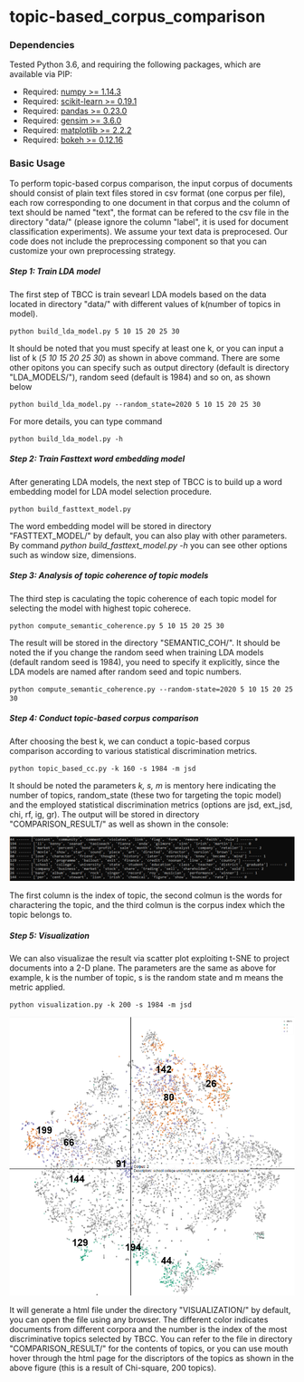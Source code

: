 # topic-based_corpus_comparison

### Dependencies
Tested Python 3.6, and requiring the following packages, which are available via PIP:

* Required: [numpy >= 1.14.3](http://www.numpy.org/)
* Required: [scikit-learn >= 0.19.1](http://scikit-learn.org/stable/)
* Required: [pandas >= 0.23.0](https://pandas.pydata.org/)
* Required: [gensim >= 3.6.0](https://radimrehurek.com/gensim/)
* Required: [matplotlib >= 2.2.2](https://matplotlib.org/)
* Required: [bokeh >= 0.12.16](https://bokeh.pydata.org/en/latest/)

### Basic Usage

To perform topic-based corpus comparison, the input corpus of documents should consist of plain text files stored in csv format (one corpus per file), each row corresponding to one document in that corpus and the column of text should be named "text", the format can be refered to the csv file in the directory "data/" (please ignore the column "label", it is used for document classification experiments). We assume your text data is preprocesed. Our code does not include the preprocessing component so that you can customize your own preprocessing strategy.

##### Step 1: Train LDA model

The first step of TBCC is train sevearl LDA models based on the data located in directory "data/" with different values of k(number of topics in model).  

	python build_lda_model.py 5 10 15 20 25 30

It should be noted that you must specify at least one k, or you can input a list of k (*5 10 15 20 25 30*) as shown in above command. There are some other opitons you can specify such as output directory (default is directory "LDA_MODELS/"), random seed (default is 1984) and so on, as shown below
	
	python build_lda_model.py --random_state=2020 5 10 15 20 25 30
	
For more details, you can type command 	
	
	python build_lda_model.py -h

##### Step 2: Train Fasttext word embedding model

After generating LDA models, the next step of TBCC is to build up a word embedding model for LDA model selection procedure. 

	python build_fasttext_model.py
	
The word embedding model will be stored in directory "FASTTEXT_MODEL/" by default, you can also play with other parameters. By command 
*python build_fasttext_model.py -h* you can see other options such as window size, dimensions.

##### Step 3: Analysis of topic coherence of topic models

The third step is caculating the topic coherence of each topic model for selecting the model with highest topic coherece.
	
	python compute_semantic_coherence.py 5 10 15 20 25 30
	
The result will be stored in the directory "SEMANTIC_COH/". It should be noted the if you change the random seed when training LDA models (default random seed is 1984), you need to specify it explicitly, since the LDA models are named after random seed and topic numbers.

	python compute_semantic_coherence.py --random-state=2020 5 10 15 20 25 30

##### Step 4: Conduct topic-based corpus comparison

After choosing the best k, we can conduct a topic-based corpus comparison according to various statistical discrimination metrics.

	python topic_based_cc.py -k 160 -s 1984 -m jsd
	
It should be noted the parameters *k, s, m* is mentory here indicating the number of topics, random_state (these two for targeting the topic model) and the employed statistical discrimination metrics (options are jsd, ext_jsd, chi, rf, ig, gr). The output will be stored in directory "COMPARISON_RESULT/" as well as shown in the console:


![alt text](https://github.com/GeorgeLuImmortal/topic-based_corpus_comparison/blob/master/COMPARISON_RESULT/comparison_result.png)


The first column is the index of topic, the second colmun is the words for charactering the topic, and the third colmun is the corpus index which the topic belongs to.

##### Step 5: Visualization

We can also visualizae the result via scatter plot exploiting t-SNE to project documents into a 2-D plane. The parameters are the same as above for example, k is the number of topic, s is the random state and m means the metric applied.

	python visualization.py -k 200 -s 1984 -m jsd

![alt text](https://github.com/GeorgeLuImmortal/topic-based_corpus_comparison/blob/master/VISUALIZATION/scatter_plot.png)

It will generate a html file under the directory "VISUALIZATION/" by default, you can open the file using any browser. The different color indicates documents from different corpora and the number is the index of the most discriminative topics selected by TBCC. You can refer to the file in directory "COMPARISON_RESULT/" for the contents of topics, or you can use mouth hover through the html page for the discriptors of the topics as shown in the above figure (this is a result of Chi-square, 200 topics).
